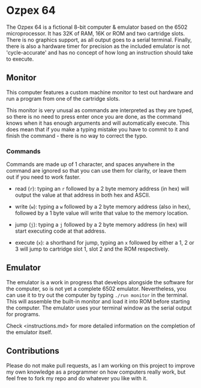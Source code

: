 # Ozpex 64

The Ozpex 64 is a fictional 8-bit computer & emulator based on the 6502
microprocessor. It has 32K of RAM, 16K or ROM and two cartridge slots. There is no graphics support, as all output goes to a serial terminal. Finally, there is also a hardware timer for precision as the included emulator is not 'cycle-accurate' and has no concept of how long an instruction should take to execute.

## Monitor

This computer features a custom machine monitor to test out hardware and run a program from one of the cartridge slots.

This monitor is very unusal as commands are interpreted as they are typed, so there is no need to press enter once you are done, as the command knows when it has enough arguments and will automatically execute. This does mean that if you make a typing mistake you have to commit to it and finish the command - there is no way to correct the typo.

### Commands

Commands are made up of 1 character, and spaces anywhere in the command are ignored so that you can use them for clarity, or leave them out if you need to work faster.

- read (`r`): typing an `r` followed by a 2 byte memory address (in hex) will output the value at that address in both hex and ASCII.

- write (`w`): typing a `w` followed by a 2 byte memory address (also in hex), followed by a 1 byte value will write that value to the memory location.

- jump (`j`): typing a `j` followed by a 2 byte memory address (in hex) will start executing code at that address.

- execute (`x`): a shorthand for jump, typing an `x` followed by either a 1, 2 or 3 will jump to cartridge slot 1, slot 2 and the ROM respectively.

## Emulator

The emulator is a work in progress that develops alongside the software for the computer, so is not yet a complete 6502 emulator. Nevertheless, you can use it to try out the computer by typing `./run monitor` in the terminal. This will assemble the built-in monitor and load it into ROM before starting the computer. The emulator uses your terminal window as the serial output for programs.

Check <instructions.md> for more detailed information on the completion of the emulator itself.

## Contributions

Please do not make pull requests, as I am working on this project to improve my own knowledge as a programmer on how computers really work, but feel free to fork my repo and do whatever you like with it.
